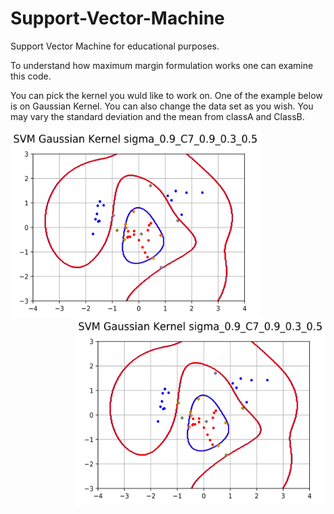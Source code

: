 # Support-Vector-Machine
Support Vector Machine for educational purposes.

To understand how maximum margin formulation works one can examine this code.

You can pick the kernel you wuld like to work on. One of the example below is on Gaussian Kernel. You can also change the data set as you wish. You may vary the standard deviation and the mean from classA and ClassB.



<img align="left" width="400" height="300" src="https://github.com/EzgiKorkmaz/Support-Vector-Machine/blob/master/C_7.png"> <img align="right" width="400" height="300" src="https://github.com/EzgiKorkmaz/Support-Vector-Machine/blob/master/C_7.png">
